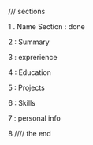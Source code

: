 ///  sections 


1 .   Name Section  :   done 

2 :   Summary 

3 :   exprerience 

4 : Education 

5 :  Projects

6 : Skills 

7 : personal info 

8 //// the end
